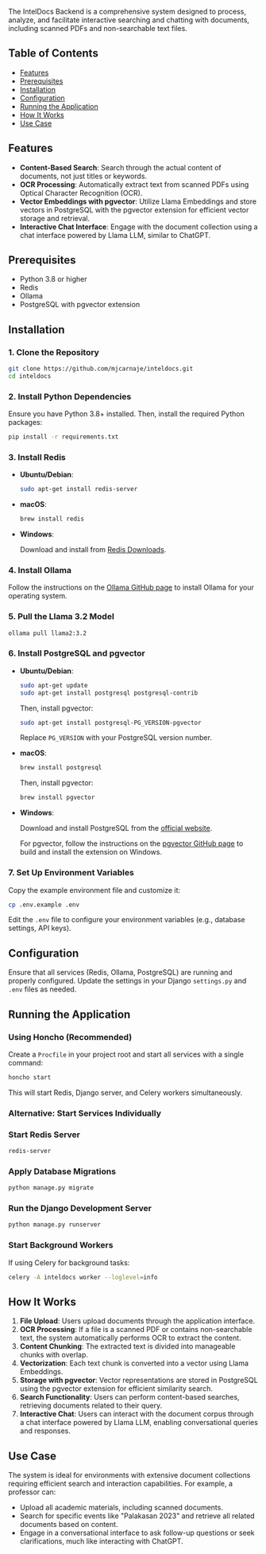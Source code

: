The IntelDocs Backend is a comprehensive system designed to process, analyze, and facilitate interactive searching and chatting with documents, including scanned PDFs and non-searchable text files.

## Table of Contents

- [Features](#features)
- [Prerequisites](#prerequisites)
- [Installation](#installation)
- [Configuration](#configuration)
- [Running the Application](#running-the-application)
- [How It Works](#how-it-works)
- [Use Case](#use-case)

## Features

- **Content-Based Search**: Search through the actual content of documents, not just titles or keywords.
- **OCR Processing**: Automatically extract text from scanned PDFs using Optical Character Recognition (OCR).
- **Vector Embeddings with pgvector**: Utilize Llama Embeddings and store vectors in PostgreSQL with the pgvector extension for efficient vector storage and retrieval.
- **Interactive Chat Interface**: Engage with the document collection using a chat interface powered by Llama LLM, similar to ChatGPT.

## Prerequisites

- Python 3.8 or higher
- Redis
- Ollama
- PostgreSQL with pgvector extension

## Installation

### 1. Clone the Repository

```bash
git clone https://github.com/mjcarnaje/inteldocs.git
cd inteldocs
```

### 2. Install Python Dependencies

Ensure you have Python 3.8+ installed. Then, install the required Python packages:

```bash
pip install -r requirements.txt
```

### 3. Install Redis

- **Ubuntu/Debian**:

  ```bash
  sudo apt-get install redis-server
  ```

- **macOS**:

  ```bash
  brew install redis
  ```

- **Windows**:

  Download and install from [Redis Downloads](https://redis.io/download).

### 4. Install Ollama

Follow the instructions on the [Ollama GitHub page](https://github.com/ollama/ollama) to install Ollama for your operating system.

### 5. Pull the Llama 3.2 Model

```bash
ollama pull llama2:3.2
```

### 6. Install PostgreSQL and pgvector

- **Ubuntu/Debian**:

  ```bash
  sudo apt-get update
  sudo apt-get install postgresql postgresql-contrib
  ```

  Then, install pgvector:

  ```bash
  sudo apt-get install postgresql-PG_VERSION-pgvector
  ```

  Replace `PG_VERSION` with your PostgreSQL version number.

- **macOS**:

  ```bash
  brew install postgresql
  ```

  Then, install pgvector:

  ```bash
  brew install pgvector
  ```

- **Windows**:

  Download and install PostgreSQL from the [official website](https://www.postgresql.org/download/windows/).

  For pgvector, follow the instructions on the [pgvector GitHub page](https://github.com/pgvector/pgvector) to build and install the extension on Windows.

### 7. Set Up Environment Variables

Copy the example environment file and customize it:

```bash
cp .env.example .env
```

Edit the `.env` file to configure your environment variables (e.g., database settings, API keys).

## Configuration

Ensure that all services (Redis, Ollama, PostgreSQL) are running and properly configured. Update the settings in your Django `settings.py` and `.env` files as needed.

## Running the Application

### Using Honcho (Recommended)

Create a `Procfile` in your project root and start all services with a single command:

```bash
honcho start
```

This will start Redis, Django server, and Celery workers simultaneously.

### Alternative: Start Services Individually

### Start Redis Server

```bash
redis-server
```

### Apply Database Migrations

```bash
python manage.py migrate
```

### Run the Django Development Server

```bash
python manage.py runserver
```

### Start Background Workers

If using Celery for background tasks:

```bash
celery -A inteldocs worker --loglevel=info
```

## How It Works

1. **File Upload**: Users upload documents through the application interface.
2. **OCR Processing**: If a file is a scanned PDF or contains non-searchable text, the system automatically performs OCR to extract the content.
3. **Content Chunking**: The extracted text is divided into manageable chunks with overlap.
4. **Vectorization**: Each text chunk is converted into a vector using Llama Embeddings.
5. **Storage with pgvector**: Vector representations are stored in PostgreSQL using the pgvector extension for efficient similarity search.
6. **Search Functionality**: Users can perform content-based searches, retrieving documents related to their query.
7. **Interactive Chat**: Users can interact with the document corpus through a chat interface powered by Llama LLM, enabling conversational queries and responses.

## Use Case

The system is ideal for environments with extensive document collections requiring efficient search and interaction capabilities. For example, a professor can:

- Upload all academic materials, including scanned documents.
- Search for specific events like "Palakasan 2023" and retrieve all related documents based on content.
- Engage in a conversational interface to ask follow-up questions or seek clarifications, much like interacting with ChatGPT.
